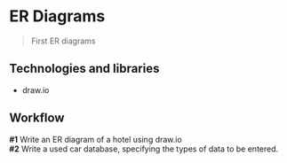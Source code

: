 # ER Diagrams
> First ER diagrams

## Technologies and libraries
* draw.io

## Workflow
**#1** Write an ER diagram of a hotel using draw.io  
**#2** Write a used car database, specifying the types of data to be entered.
